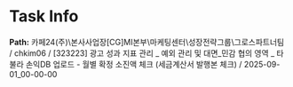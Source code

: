 # Task Info

**Path:** 카페24(주)\본사사업장\[CG]MI본부\마케팅센터\성장전략그룹\그로스파트너팀 / chkim06 / [323223] 광고 성과 지표 관리 _ 예외 관리 및 대면_민감 협의 영역 _ 타불라 손익DB 업로드 - 월별 확정 소진액 체크 (세금계산서 발행본 체크) / 2025-09-01_00-00-00

